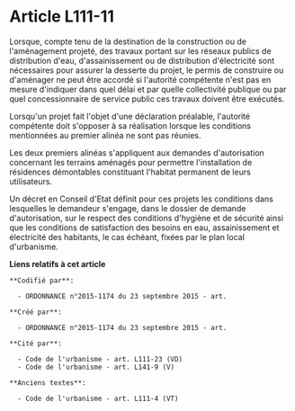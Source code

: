 # Article L111-11

Lorsque, compte tenu de la destination de la construction ou de l'aménagement projeté, des travaux portant sur les réseaux
publics de distribution d'eau, d'assainissement ou de distribution d'électricité sont nécessaires pour assurer la desserte du
projet, le permis de construire ou d'aménager ne peut être accordé si l'autorité compétente n'est pas en mesure d'indiquer
dans quel délai et par quelle collectivité publique ou par quel concessionnaire de service public ces travaux doivent être
exécutés.

Lorsqu'un projet fait l'objet d'une déclaration préalable, l'autorité compétente doit s'opposer à sa réalisation lorsque les
conditions mentionnées au premier alinéa ne sont pas réunies.

Les deux premiers alinéas s'appliquent aux demandes d'autorisation concernant les terrains aménagés pour permettre
l'installation de résidences démontables constituant l'habitat permanent de leurs utilisateurs.

Un décret en Conseil d'Etat définit pour ces projets les conditions dans lesquelles le demandeur s'engage, dans le dossier de
demande d'autorisation, sur le respect des conditions d'hygiène et de sécurité ainsi que les conditions de satisfaction des
besoins en eau, assainissement et électricité des habitants, le cas échéant, fixées par le plan local d'urbanisme.

**Liens relatifs à cet article**

	**Codifié par**:

	  - ORDONNANCE n°2015-1174 du 23 septembre 2015 - art.

	**Créé par**:

	  - ORDONNANCE n°2015-1174 du 23 septembre 2015 - art.

	**Cité par**:

	  - Code de l'urbanisme - art. L111-23 (VD)
	  - Code de l'urbanisme - art. L141-9 (V)

	**Anciens textes**:

	  - Code de l'urbanisme - art. L111-4 (VT)
